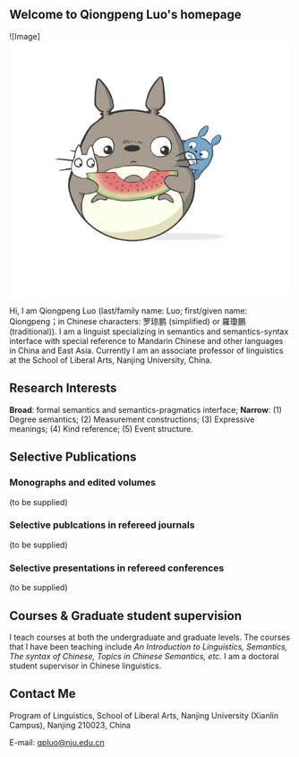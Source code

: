 ## **Welcome to Qiongpeng Luo's homepage**

![Image]<img src="longmao.JPG"/>

Hi, I am Qiongpeng Luo (last/family name: Luo; first/given name: Qiongpeng；in Chinese characters: 罗琼鹏 (simplified) or 羅瓊鵬 (traditional)). I am a linguist specializing in semantics and semantics-syntax interface with special reference to Mandarin Chinese and other languages in China and East Asia. Currently I am an associate professor of linguistics at the School of Liberal Arts, Nanjing University, China.


## **Research Interests**

**Broad**: formal semantics and semantics-pragmatics interface;
**Narrow**: (1) Degree semantics; (2) Measurement constructions; (3) Expressive meanings; (4) Kind reference; (5) Event structure.


## **Selective Publications**

### **Monographs and edited volumes**
(to be supplied)
### **Selective publcations in refereed journals**
(to be supplied)
### **Selective presentations in refereed conferences**
(to be supplied)


## **Courses & Graduate student supervision**

I teach courses at both the undergraduate and graduate levels. The courses that I have been teaching include _An Introduction to Linguistics, Semantics, The syntax of Chinese, Topics in Chinese Semantics, etc._
I am a doctoral student supervisor in Chinese linguistics.

## **Contact Me**

Program of Linguistics, School of Liberal Arts, Nanjing University (Xianlin Campus), Nanjing 210023, China

E-mail: qpluo@nju.edu.cn


